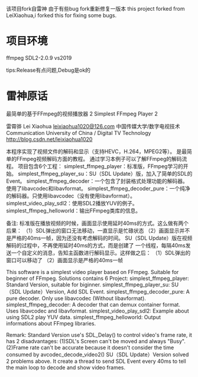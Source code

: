 该项目fork自雷神 由于有些bug fork重新修复一版本
this project forked from LeiXiaohua,i forked this for fixing some bugs.

# 项目环境
ffmpeg
SDL2-2.0.9
vs2019

tips:Release有点问题,Debug是ok的

# 雷神原话
最简单的基于FFmpeg的视频播放器 2
Simplest FFmpeg Player 2

雷霄骅 Lei Xiaohua
leixiaohua1020@126.com
中国传媒大学/数字电视技术
Communication University of China / Digital TV Technology
http://blog.csdn.net/leixiaohua1020


本程序实现了视频文件的解码和显示（支持HEVC，H.264，MPEG2等）。
是最简单的FFmpeg视频解码方面的教程。
通过学习本例子可以了解FFmpeg的解码流程。
项目包含6个工程：
simplest_ffmpeg_player：标准版，FFmpeg学习的开始。
simplest_ffmpeg_player_su：SU（SDL Update）版，加入了简单的SDL的Event。
simplest_ffmpeg_decoder：一个包含了封装格式处理功能的解码器。使用了libavcodec和libavformat。
simplest_ffmpeg_decoder_pure：一个纯净的解码器。只使用libavcodec（没有使用libavformat）。
simplest_video_play_sdl2：使用SDL2播放YUV的例子。
simplest_ffmpeg_helloworld：输出FFmpeg类库的信息。

备注:
标准版在播放视频的时候，画面显示使用延时40ms的方式。这么做有两个后果：
（1）SDL弹出的窗口无法移动，一直显示是忙碌状态
（2）画面显示并不是严格的40ms一帧，因为还没有考虑解码的时间。
SU（SDL Update）版在视频解码的过程中，不再使用延时40ms的方式，而是创建了
一个线程，每隔40ms发送一个自定义的消息，告知主函数进行解码显示。这样做之后：
（1）SDL弹出的窗口可以移动了
（2）画面显示是严格的40ms一帧


This software is a simplest video player based on FFmpeg.
Suitable for beginner of FFmpeg.
Solutions contains 6 Project:
simplest_ffmpeg_player: Standard Version, suitable for biginner.
simplest_ffmpeg_player_su: SU（SDL Update）Version, Add SDL Event.
simplest_ffmpeg_decoder_pure: A pure decoder. Only use libavcodec (Without libavformat).
simplest_ffmpeg_decoder: A decoder that can demux container format. Uses libavcodec and libavformat.
simplest_video_play_sdl2: Example about using SDL2 play YUV data.
simplest_ffmpeg_helloworld: Output informations about FFmpeg libraries.

Remark:
Standard Version use's SDL_Delay() to control video's frame rate, it has 2
disadvantages:
(1)SDL's Screen can't be moved and always "Busy".
(2)Frame rate can't be accurate because it doesn't consider the time consumed 
by avcodec_decode_video2()
SU（SDL Update）Version solved 2 problems above. It create a thread to send SDL 
Event every 40ms to tell the main loop to decode and show video frames.
